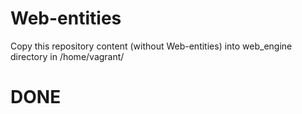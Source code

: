# Web-entities

Copy this repository content (without Web-entities) into web_engine directory in /home/vagrant/

# DONE